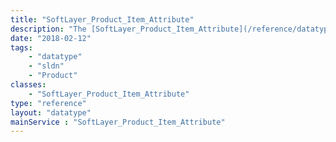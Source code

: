 ```yaml
---
title: "SoftLayer_Product_Item_Attribute"
description: "The [SoftLayer_Product_Item_Attribute](/reference/datatypes/SoftLayer_Product_Item_Attribute) data type allows us to describe a [SoftLayer_Product_Item](/reference/datatypes/SoftLayer_Product_Item) by attaching specific attributes, which may dictate how it interacts with other products and services. Most, if not all, of these attributes are geared towards internal usage, so customers should rarely be concerned with them. "
date: "2018-02-12"
tags:
    - "datatype"
    - "sldn"
    - "Product"
classes:
    - "SoftLayer_Product_Item_Attribute"
type: "reference"
layout: "datatype"
mainService : "SoftLayer_Product_Item_Attribute"
---
```

